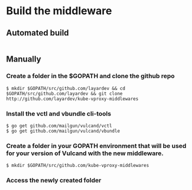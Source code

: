 # Build the middleware

## Automated build
```

```

## Manually

### Create a folder in the $GOPATH and clone the github repo
```
$ mkdir $GOPATH/src/github.com/layardev && cd $GOPATH/src/github.com/layardev && git clone http://github.com/layardev/kube-vproxy-middlewares
```

### Install the vctl and vbundle cli-tools
```
$ go get github.com/mailgun/vulcand/vctl
$ go get github.com/mailgun/vulcand/vbundle
```

### Create a folder in your GOPATH environment that will be used for your version of Vulcand with the new middleware.
```
$ mkdir $GOPATH/src/github.com/kube-vproxy-middlewares
```

### Access the newly created folder 
